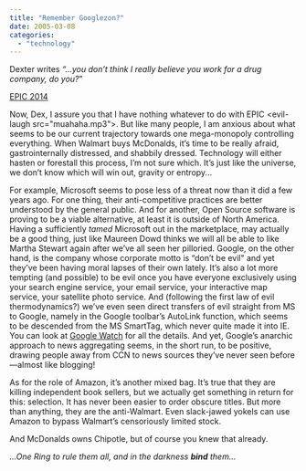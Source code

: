 ```yaml
---
title: "Remember Googlezon?"
date: 2005-03-08
categories: 
  - "technology"
---
```

Dexter writes _“...you don’t think I really believe you work for a drug company, do you?_”

[EPIC 2014](http://robinsloan.com/epic)

Now, Dex, I assure you that I have nothing whatever to do with EPIC \<evil-laugh src="muahaha.mp3"\>. But like many people, I am anxious about what seems to be our current trajectory towards one mega-monopoly controlling everything. When Walmart buys McDonalds, it’s time to be really afraid, gastrointernally distressed, and shabbily dressed. Technology will either hasten or forestall this process, I’m not sure which. It’s just like the universe, we don’t know which will win out, gravity or entropy...

For example, Microsoft seems to pose less of a threat now than it did a few years ago. For one thing, their anti-competitive practices are better understood by the general public. And for another, Open Source software is proving to be a viable alternative, at least it is outside of North America. Having a sufficiently *tamed* Microsoft out in the marketplace, may actually be a good thing, just like Maureen Dowd thinks we will all be able to like Martha Stewart again after we’ve all seen her pilloried. Google, on the other hand, is the company whose corporate motto is “don’t be evil" and yet they’ve been having moral lapses of their own lately. It’s also a lot more tempting (and possible) to be evil once you have everyone exclusively using your search engine service, your email service, your interactive map service, your satellite photo service. And (following the first law of evil thermodynamics?) we’ve even seen direct transfers of evil straight from MS to Google, namely in the Google toolbar’s AutoLink function, which seems to be descended from the MS SmartTag, which never quite made it into IE. You can look at [Google Watch](http://www.google-watch.org/toolbar.html) for all the details. And yet, Google’s anarchic approach to news aggregating seems, in the short run, to be positive, drawing people away from CCN to news sources they’ve never seen before—almost like blogging!

As for the role of Amazon, it’s another mixed bag. It’s true that they are killing independent book sellers, but we actually get something in return for this: selection. It has never been easier to order obscure titles. But more than anything, they are the anti-Walmart. Even slack-jawed yokels can use Amazon to bypass Walmart’s censoriously limited stock.

And McDonalds owns Chipotle, but of course you knew that already.

_...One Ring to rule them all, and in the darkness **bind** them..._